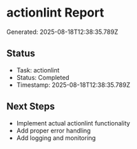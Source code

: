 # actionlint Report

Generated: 2025-08-18T12:38:35.789Z

## Status
- Task: actionlint
- Status: Completed
- Timestamp: 2025-08-18T12:38:35.789Z

## Next Steps
- Implement actual actionlint functionality
- Add proper error handling
- Add logging and monitoring
